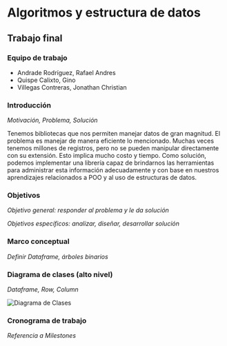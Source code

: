 Algoritmos y estructura de datos
================================

Trabajo final
-------------

### Equipo de trabajo
* Andrade Rodríguez, Rafael Andres
* Quispe Calixto, Gino
* Villegas Contreras, Jonathan Christian

### Introducción

_Motivación, Problema, Solución_ 

Tenemos bibliotecas que nos permiten manejar datos de gran magnitud. El problema es manejar de manera eficiente lo mencionado. Muchas veces tenemos millones de registros, pero no se pueden manipular directamente con su extensión. Esto implica mucho costo y tiempo. Como solución, podemos implementar una librería capaz de brindarnos las herramientas para administrar esta información adecuadamente y con base en nuestros aprendizajes relacionados a POO y al uso de estructuras de datos.

### Objetivos

_Objetivo general: responder al problema y le da solución_ 

_Objetivos específicos: analizar, diseñar, desarrollar solución_

### Marco conceptual

_Definir Dataframe, árboles binarios_

### Diagrama de clases (alto nivel)

_Dataframe, Row, Column_

![Diagrama de Clases](Diagramadeclases.png)

### Cronograma de trabajo

_Referencia a Milestones_
